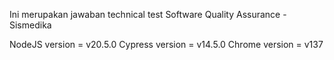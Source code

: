 Ini merupakan jawaban technical test Software Quality Assurance - Sismedika

NodeJS version = v20.5.0
Cypress version = v14.5.0
Chrome version = v137
